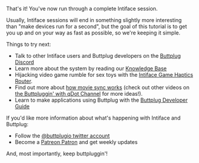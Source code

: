 That's it! You've now run through a complete Intiface session.

Usually, Intiface sessions will end in something slightly more
interesting than "make devices run for a second", but the goal of this
tutorial is to get you up and on your way as fast as possible, so
we're keeping it simple.

Things to try next:

- Talk to other Intiface users and Buttplug developers on the
  [Buttplug
  Discord](https://discord.buttplug.io)
- Learn more about the system by reading our [Knowledge Base](https://nonpolynomial.zendesk.com/hc/en-us)
- Hijacking video game rumble for sex toys with the [Intiface Game
  Haptics Router](https://intiface.com/ghr).
- Find out more about [how movie sync
  works](https://youtu.be/qgdk77C5SFc) (check out other videos on [the
  Buttpluggin' with qDot Channel](https://youtube.buttplug.io) for
  more ideas!).
- Learn to make applications using Buttplug with the [Buttplug
  Developer Guide](https://buttplug-developer-guide.docs.buttplug.io)

If you'd like more information about what's happening with Intiface
and Buttplug:

- Follow the [@buttplugio twitter account](https://twitter.com/buttplugio)
- Become a [Patreon Patron](https://patreon.com/qdot) and get weekly
  updates
  
And, most importantly, keep buttpluggin'!
